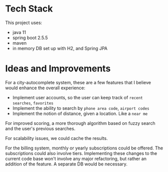 # Tech Stack
This project uses:
- java 11
- spring boot 2.5.5
- maven
- in memory DB set up with H2, and Spring JPA

# Ideas and Improvements
For a city-autocomplete system, these are a few features that I believe would enhance the overall experience:
- Implement user accounts, so the user can keep track of `recent searches`, `favorites`
- Implement the ability to search by `phone area code`, `airport codes`
- Implement the notion of distance, given a location. Like a `near me`

For improved scoring, a more thorough algorithm based on fuzzy search and the user's previous searches.

For scalability issues, we could cache the results.

For the billing system, monthly or yearly subscriptions could be offered. The subscriptions could also involve tiers.
Implementing these changes to the current code base won't involve any major refactoring, but rather an addition of the 
feature. A separate DB would be necessary.
